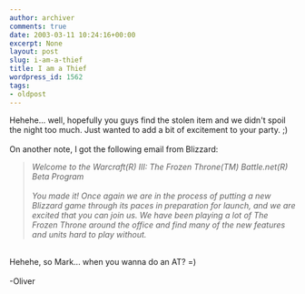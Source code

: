 ```yaml
---
author: archiver
comments: true
date: 2003-03-11 10:24:16+00:00
excerpt: None
layout: post
slug: i-am-a-thief
title: I am a Thief
wordpress_id: 1562
tags:
- oldpost
---
```


Hehehe... well, hopefully you guys find the stolen item and we didn't spoil the night too much. Just wanted to add a bit of excitement to your party. ;)<br /><br />On another note, I got the following email from Blizzard:

> <i>Welcome to the Warcraft(R) III: The Frozen Throne(TM) Battle.net(R) Beta Program<br /><br />You made it! Once again we are in the process of putting a new Blizzard game through its paces in preparation for launch, and we are excited that you can join us. We have been playing a lot of The Frozen Throne around the office and find many of the new features and units hard to play without.</i>

<br />Hehehe, so Mark... when you wanna do an AT? =)<br /><br />-Oliver